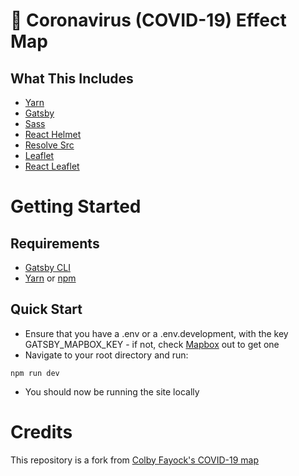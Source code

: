 # 🦠 Coronavirus (COVID-19) Effect Map

## What This Includes
* [Yarn](https://yarnpkg.com/en/)
* [Gatsby](https://www.gatsbyjs.org/)
* [Sass](https://sass-lang.com)
* [React Helmet](https://github.com/nfl/react-helmet)
* [Resolve Src](https://github.com/alampros/gatsby-plugin-resolve-src)
* [Leaflet](https://leafletjs.com/)
* [React Leaflet](https://react-leaflet.js.org)

# Getting Started

## Requirements
* [Gatsby CLI](https://www.npmjs.com/package/gatsby-cli)
* [Yarn](https://yarnpkg.com/en/) or [npm](https://www.npmjs.com/)

## Quick Start
* Ensure that you have a .env or a .env.development, with the key GATSBY_MAPBOX_KEY - if not, check [Mapbox]() out to get one
* Navigate to your root directory and run:
```
npm run dev
```
* You should now be running the site locally

# Credits
This repository is a fork from [Colby Fayock's COVID-19 map](https://github.com/colbyfayock/coronavirus-map-dashboard) 
